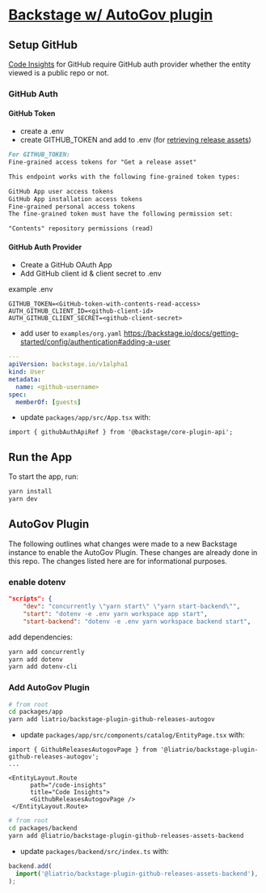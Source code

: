 # [Backstage w/ AutoGov plugin](https://backstage.io)

## Setup GitHub

[Code Insights](https://www.npmjs.com/package/@roadiehq/backstage-plugin-github-insights) for GitHub require GitHub auth provider whether the entity viewed is a public repo or not.

### GitHub Auth

#### GitHub Token

- create a .env
- create GITHUB_TOKEN and add to .env (for [retrieving release assets](https://docs.github.com/en/rest/releases/assets?apiVersion=2022-11-28#get-a-release-asset))

```md
For GITHUB_TOKEN:
Fine-grained access tokens for "Get a release asset"

This endpoint works with the following fine-grained token types:

GitHub App user access tokens
GitHub App installation access tokens
Fine-grained personal access tokens
The fine-grained token must have the following permission set:

"Contents" repository permissions (read)
```

#### GitHub Auth Provider

- Create a GitHub OAuth App
- Add GitHub client id & client secret to .env

example .env

```.env
GITHUB_TOKEN=<GitHub-token-with-contents-read-access>
AUTH_GITHUB_CLIENT_ID=<github-client-id>
AUTH_GITHUB_CLIENT_SECRET=<github-client-secret>
```

- add user to `examples/org.yaml`
https://backstage.io/docs/getting-started/config/authentication#adding-a-user

```.yaml
---
apiVersion: backstage.io/v1alpha1
kind: User
metadata:
  name: <github-username>
spec:
  memberOf: [guests]
```

- update `packages/app/src/App.tsx` with:

```packages/app/src/App.tsx
import { githubAuthApiRef } from '@backstage/core-plugin-api';
```

## Run the App

To start the app, run:

```sh
yarn install
yarn dev
```

## AutoGov Plugin

The following outlines what changes were made to a new Backstage instance to enable the AutoGov Plugin. These changes are already done in this repo. The changes listed here are for informational purposes.


### enable dotenv

```package.json
"scripts": {
    "dev": "concurrently \"yarn start\" \"yarn start-backend\"",
    "start": "dotenv -e .env yarn workspace app start",
    "start-backend": "dotenv -e .env yarn workspace backend start",
```

add dependencies:
```zsh
yarn add concurrently
yarn add dotenv
yarn add dotenv-cli
```

### Add AutoGov Plugin

```zsh
# from root
cd packages/app
yarn add liatrio/backstage-plugin-github-releases-autogov
```

- update `packages/app/src/components/catalog/EntityPage.tsx` with:

```packages/app/src/components/catalog/EntityPage.tsx
import { GithubReleasesAutogovPage } from '@liatrio/backstage-plugin-github-releases-autogov';
...

<EntityLayout.Route
      path="/code-insights"
      title="Code Insights">
      <GithubReleasesAutogovPage />
 </EntityLayout.Route>
```

```zsh
# from root
cd packages/backend
yarn add @liatrio/backstage-plugin-github-releases-assets-backend
```

- update `packages/backend/src/index.ts` with:

```packages/backend/src/index.ts
backend.add(
  import('@liatrio/backstage-plugin-github-releases-assets-backend'),
);
```
